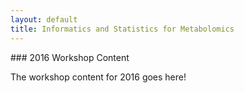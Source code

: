 ```yaml
---
layout: default
title: Informatics and Statistics for Metabolomics
---
```





<a id="2016-workshop-content" class="anchor" href="#2016-workshop-content" aria-hidden="true"><span aria-hidden="true" class="octicon octicon-link"></span></a> ### 2016 Workshop Content

<p> The workshop content for 2016 goes here! </p>





       
